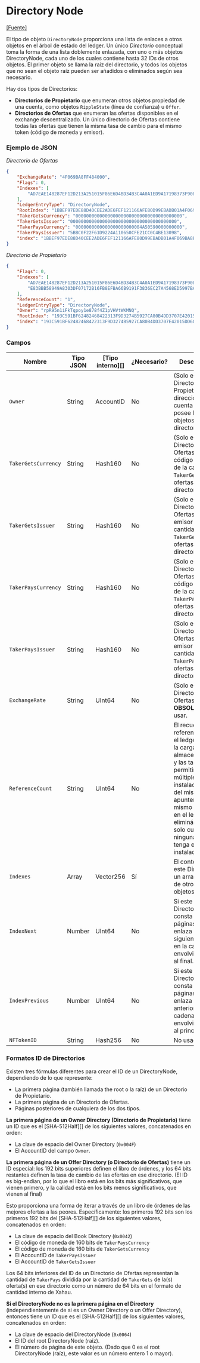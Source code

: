 # Directory Node

[\[Fuente\]](https://github.com/ripple/rippled/blob/5d2d88209f1732a0f8d592012094e345cbe3e675/src/ripple/protocol/impl/LedgerFormats.cpp#L44)

El tipo de objeto `DirectoryNode` proporciona una lista de enlaces a otros objetos en el árbol de estado del ledger. Un único _Directorio_ conceptual toma la forma de una lista doblemente enlazada, con uno o más objetos DirectoryNode, cada uno de los cuales contiene hasta 32 IDs de otros objetos. El primer objeto se llama la raíz del directorio, y todos los objetos que no sean el objeto raíz pueden ser añadidos o eliminados según sea necesario.

Hay dos tipos de Directorios:

* **Directorios de Propietario** que enumeran otros objetos propiedad de una cuenta, como objetos `RippleState` (línea de confianza) u `Offer`.
* **Directorios de Ofertas** que enumeran las ofertas disponibles en el exchange descentralizado. Un único directorio de Ofertas contiene todas las ofertas que tienen la misma tasa de cambio para el mismo token (código de moneda y emisor).

### Ejemplo de JSON

_Directorio de Ofertas_

```json
{
    "ExchangeRate": "4F069BA8FF484000",
    "Flags": 0,
    "Indexes": [
        "AD7EAE148287EF12D213A251015F86E6D4BD34B3C4A0A1ED9A17198373F908AD"
    ],
    "LedgerEntryType": "DirectoryNode",
    "RootIndex": "1BBEF97EDE88D40CEE2ADE6FEF121166AFE80D99EBADB01A4F069BA8FF484000",
    "TakerGetsCurrency": "0000000000000000000000000000000000000000",
    "TakerGetsIssuer": "0000000000000000000000000000000000000000",
    "TakerPaysCurrency": "0000000000000000000000004A50590000000000",
    "TakerPaysIssuer": "5BBC0F22F61D9224A110650CFE21CC0C4BE13098",
    "index": "1BBEF97EDE88D40CEE2ADE6FEF121166AFE80D99EBADB01A4F069BA8FF484000"
}
```

_Directorio de Propietario_

```json
{
    "Flags": 0,
    "Indexes": [
        "AD7EAE148287EF12D213A251015F86E6D4BD34B3C4A0A1ED9A17198373F908AD",
        "E83BBB58949A8303DF07172B16FB8EFBA66B9191F3836EC27A4568ED5997BAC5"
    ],
    "ReferenceCount": "1",
    "LedgerEntryType": "DirectoryNode",
    "Owner": "rpR95n1iFkTqpoy1e878f4Z1pVHVtWKMNQ",
    "RootIndex": "193C591BF62482468422313F9D3274B5927CA80B4DD3707E42015DD609E39C94",
    "index": "193C591BF62482468422313F9D3274B5927CA80B4DD3707E42015DD609E39C94"
}
```

### Campos

| Nombre                | Tipo JSON | \[Tipo interno]\[] | ¿Necesario? | Descripción                                                                                                                                                                                                                |
| ------------------- | --------- | ------------------- | --------- | -------------------------------------------------------------------------------------------------------------------------------------------------------------------------------------------------------------------------- |
| `Owner`             | String    | AccountID           | No        | (Solo en Directorios de Propietario) La dirección de la cuenta que posee los objetos en este directorio.                                                                                                                               |
| `TakerGetsCurrency` | String    | Hash160             | No        | (Solo en Directorios de Ofertas) El código de divisa de la cantidad `TakerGets` de las ofertas en este directorio.                                                                                                                    |
| `TakerGetsIssuer`   | String    | Hash160             | No        | (Solo en Directorios de Ofertas) El emisor de la cantidad `TakerGets` de las ofertas en este directorio.                                                                                                                           |
| `TakerPaysCurrency` | String    | Hash160             | No        | (Solo en Directorios de Ofertas) El código de divisa de la cantidad `TakerPays` de las ofertas en este directorio.                                                                                                                    |
| `TakerPaysIssuer`   | String    | Hash160             | No        | (Solo en Directorios de Ofertas) El emisor de la cantidad `TakerPays` de las ofertas en este directorio.                                                                                                                           |
| `ExchangeRate`      | String    | UInt64              | No        | (Solo en Directorios de Ofertas) **OBSOLETO**. No usar.                                                                                                                                                                       |
| `ReferenceCount`    | String    | UInt64              | No        | El recuento de referencias en el ledger reduce la carga de almacenamiento y las tarifas al permitir que múltiples instalaciones del mismo Hook apunten al mismo objeto en el ledger, eliminándolo solo cuando ninguna cuenta tenga el Hook instalado. |
| `Indexes`           | Array     | Vector256           | Sí       | El contenido de este Directorio: un array de IDs de otros objetos.                                                                                                                                                          |
| `IndexNext`         | Number    | UInt64              | No        | Si este Directorio consta de varias páginas, este ID enlaza al siguiente objeto en la cadena, envolviéndose al final.                                                                                                   |
| `IndexPrevious`     | Number    | UInt64              | No        | Si este Directorio consta de varias páginas, este ID enlaza al objeto anterior en la cadena, envolviéndose al principio.                                                                                         |
| `NFTokenID`         | String    | Hash256             | No        | No usado.                                                                                                                                                                                                                     |

### Formatos ID de Directorios

Existen tres fórmulas diferentes para crear el ID de un DirectoryNode, dependiendo de lo que represente:

* La primera página (también llamada the root o la raíz) de un Directorio de Propietario.
* La primera página de un Directorio de Ofertas.
* Páginas posteriores de cualquiera de los dos tipos.

**La primera página de un Owner Directory (Directorio de Propietario)** tiene un ID que es el \[SHA-512Half]\[] de los siguientes valores, concatenados en orden:

* La clave de espacio del Owner Directory (`0x004F`)
* El AccountID del campo `Owner`.

**La primera página de un Offer Directory (o Directorio de Ofertas)** tiene un ID especial: los 192 bits superiores definen el libro de órdenes, y los 64 bits restantes definen la tasa de cambio de las ofertas en ese directorio. (El ID es big-endian, por lo que el libro está en los bits más significativos, que vienen primero, y la calidad está en los bits menos significativos, que vienen al final)&#x20;

Esto proporciona una forma de iterar a través de un libro de órdenes de las mejores ofertas a las peores. Específicamente: los primeros 192 bits son los primeros 192 bits del \[SHA-512Half]\[] de los siguientes valores, concatenados en orden:

* La clave de espacio del Book Directory (`0x0042`)
* El código de moneda de 160 bits de `TakerPaysCurrency`
* El código de moneda de 160 bits de `TakerGetsCurrency`
* El AccountID de `TakerPaysIssuer`
* El AccountID de `TakerGetsIssuer`

Los 64 bits inferiores del ID de un Directorio de Ofertas representan la cantidad de `TakerPays` dividida por la cantidad de `TakerGets` de la(s) oferta(s) en ese directorio como un número de 64 bits en el formato de cantidad interno de Xahau.

**Si el DirectoryNode no es la primera página en el Directory** (independientemente de si es un Owner Directory o un Offer Directory), entonces tiene un ID que es el \[SHA-512Half]\[] de los siguientes valores, concatenados en orden:

* La clave de espacio del DirectoryNode (`0x0064`)
* El ID del root DirectoryNode (raíz).
* El número de página de este objeto. (Dado que 0 es el root DirectoryNode (raíz), este valor es un número entero 1 o mayor).
